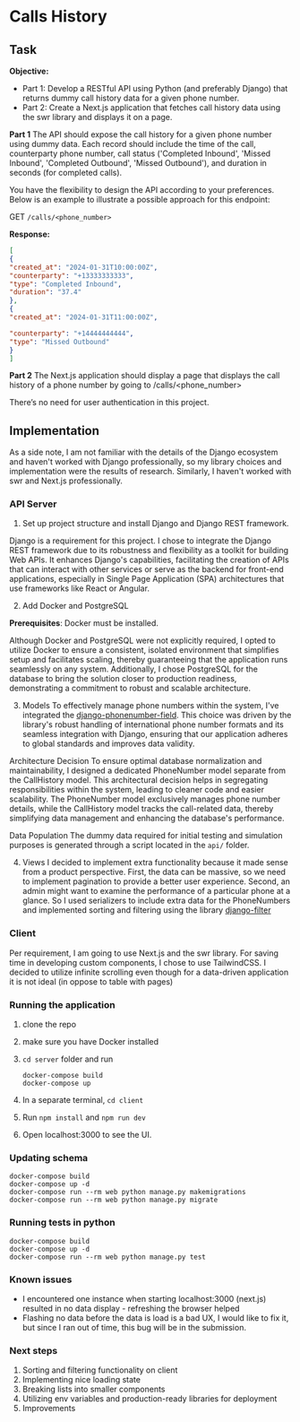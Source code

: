 # Calls History

## Task

**Objective:**

- Part 1: Develop a RESTful API using Python (and preferably Django) that returns
dummy call history data for a given phone number.
- Part 2: Create a Next.js application that fetches call history data using the swr library
and displays it on a page.

**Part 1**
The API should expose the call history for a given phone number using dummy data.
Each record should include the time of the call, counterparty phone number, call status
('Completed Inbound', 'Missed Inbound', 'Completed Outbound', 'Missed Outbound'),
and duration in seconds (for completed calls).

You have the flexibility to design the API according to your preferences. Below is an
example to illustrate a possible approach for this endpoint:

GET `/calls/<phone_number>`

**Response:**

```json
[
{
"created_at": "2024-01-31T10:00:00Z",
"counterparty": "+13333333333",
"type": "Completed Inbound",
"duration": "37.4"
},
{
"created_at": "2024-01-31T11:00:00Z",

"counterparty": "+14444444444",
"type": "Missed Outbound"
}
]
```

**Part 2**
The Next.js application should display a page that displays the call history of a phone
number by going to /calls/<phone_number>

There’s no need for user authentication in this project.

## Implementation

As a side note, I am not familiar with the details of the Django ecosystem and haven't worked with Django professionally, so my library choices and implementation were the results of research. Similarly, I haven't worked with swr and Next.js professionally.

### API Server

1. Set up project structure and install Django and Django REST framework.

Django is a requirement for this project. I chose to integrate the Django REST framework due to its robustness and flexibility as a toolkit for building Web APIs. It enhances Django's capabilities, facilitating the creation of APIs that can interact with other services or serve as the backend for front-end applications, especially in Single Page Application (SPA) architectures that use frameworks like React or Angular.

2. Add Docker and PostgreSQL

**Prerequisites**: Docker must be installed.

Although Docker and PostgreSQL were not explicitly required, I opted to utilize Docker to ensure a consistent, isolated environment that simplifies setup and facilitates scaling, thereby guaranteeing that the application runs seamlessly on any system. Additionally, I chose PostgreSQL for the database to bring the solution closer to production readiness, demonstrating a commitment to robust and scalable architecture.

3. Models
 To effectively manage phone numbers within the system, I've integrated the [django-phonenumber-field](https://django-phonenumber-field.readthedocs.io/en/latest/#django-phonenumber-field). This choice was driven by the library's robust handling of international phone number formats and its seamless integration with Django, ensuring that our application adheres to global standards and improves data validity.

Architecture Decision
To ensure optimal database normalization and maintainability, I designed a dedicated PhoneNumber model separate from the CallHistory model. This architectural decision helps in segregating responsibilities within the system, leading to cleaner code and easier scalability. The PhoneNumber model exclusively manages phone number details, while the CallHistory model tracks the call-related data, thereby simplifying data management and enhancing the database's performance.

Data Population
The dummy data required for initial testing and simulation purposes is generated through a script located in the `api/` folder.

4. Views
  I decided to implement extra functionality because it made sense from a product perspective. First, the data can be massive, so we need to implement pagination to provide a better user experience. Second, an admin might want to examine the performance of a particular phone at a glance. So I used serializers to include extra data for the PhoneNumbers and implemented sorting and filtering using the library [django-filter](https://django-filter.readthedocs.io/en/stable/)


### Client

Per requirement, I am going to use Next.js and the swr library. For saving time in developing custom components, I chose to use TailwindCSS.
I decided to utilize infinite scrolling even though for a data-driven application it is not ideal (in oppose to table with pages)

### Running the application

1. clone the repo
2. make sure you have Docker installed
3. `cd server` folder and run
   ```
   docker-compose build
   docker-compose up
   ```

4. In a separate terminal, `cd client`
5. Run `npm install` and `npm run dev`
6. Open localhost:3000 to see the UI.


### Updating schema
   ```
   docker-compose build
   docker-compose up -d
   docker-compose run --rm web python manage.py makemigrations
   docker-compose run --rm web python manage.py migrate
   ```

### Running tests in python
   ```
   docker-compose build
   docker-compose up -d
   docker-compose run --rm web python manage.py test
   ```

### Known issues

- I encountered one instance when starting localhost:3000 (next.js) resulted in no data display - refreshing the browser helped
- Flashing no data before the data is load is a bad UX, I would like to fix it, but since I ran out of time, this bug will be in the submission.

### Next steps

1. Sorting and filtering functionality on client
2. Implementing nice loading state
3. Breaking lists into smaller components
4. Utilizing env variables and production-ready libraries for deployment
5. Improvements
